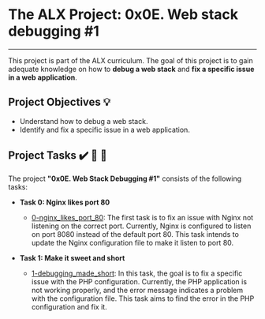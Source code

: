 # The ALX Project: 0x0E. Web stack debugging #1
------------

This project is part of the ALX curriculum. The goal of this project is to gain adequate knowledge on how to __debug a web stack__ and __fix a specific issue in a web application__.


## Project Objectives :bulb:
- Understand how to debug a web stack.
- Identify and fix a specific issue in a web application.

## Project Tasks :heavy_check_mark: :briefcase: :page_with_curl:

The project __"0x0E. Web Stack Debugging #1"__ consists of the following tasks:

* **Task 0: Nginx likes port 80**
  * [0-nginx_likes_port_80](./0-nginx_likes_port_80):
The first task is to fix an issue with Nginx not listening on the correct port. Currently, Nginx is configured to listen on port 8080 instead of the default port 80. This task intends to update the Nginx configuration file to make it listen to port 80.

* **Task 1: Make it sweet and short**
  * [1-debugging_made_short](./1-debugging_made_short):
In this task, the goal is to fix a specific issue with the PHP configuration. Currently, the PHP application is not working properly, and the error message indicates a problem with the configuration file. This task aims to find the error in the PHP configuration and fix it.
